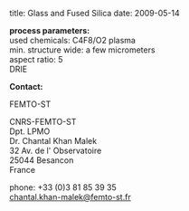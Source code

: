 title: Glass and Fused Silica
date: 2009-05-14  

__process parameters:__  	
used chemicals:	C4F8/O2 plasma  
min. structure wide:	a few micrometers  
aspect ratio:	5  
DRIE
<!--break-->
__Contact:__

FEMTO-ST

CNRS-FEMTO-ST  
Dpt. LPMO  
Dr. Chantal Khan Malek  
32 Av. de l' Observatoire  
25044 Besancon  
France  

phone: +33 (0)3 81 85 39 35  
chantal.khan-malek@femto-st.fr